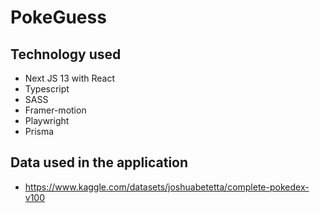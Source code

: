 # PokeGuess

## Technology used
* Next JS 13 with React
* Typescript
* SASS
* Framer-motion
* Playwright
* Prisma
## Data used in the application
* https://www.kaggle.com/datasets/joshuabetetta/complete-pokedex-v100
